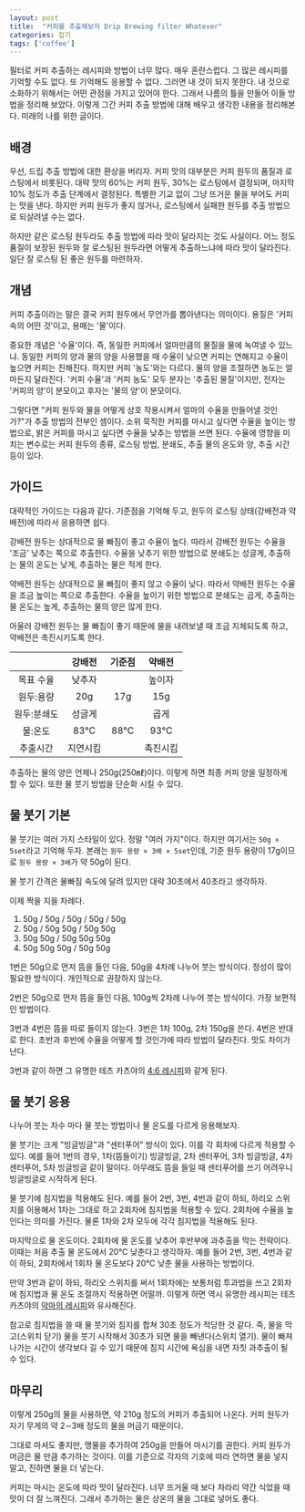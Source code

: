 ```yaml
---
layout: post
title:  "커피를 추출해보자 Drip Brewing filter Whatever"
categories: 잡기
tags: ['coffee']
---
```


필터로 커피 추출하는 레시피와 방법이 너무 많다. 매우 혼란스럽다. 그 많은 레시피를 기억할 수도 없다. 또 기억해도 응용할 수 없다. 그러면 내 것이 되지 못한다. 내 것으로 소화하기 위해서는 어떤 관점을 가지고 있어야 한다. 그래서 나름의 틀을 만들어 이들 방법을 정리해 보았다. 이렇게 그간 커피 추출 방법에 대해 배우고 생각한 내용을 정리해본다. 미래의 나를 위한 글이다.

## 배경

우선, 드립 추출 방법에 대한 환상을 버리자. 커피 맛의 대부분은 커피 원두의 품질과 로스팅에서 비롯된다. 대략 맛의 60%는 커피 원두, 30%는 로스팅에서 결정되며, 마지막 10% 정도가 추출 단계에서 결정된다. 특별한 기교 없이 그냥 뜨거운 물을 부어도 커피는 맛을 낸다. 하지만 커피 원두가 좋지 않거나, 로스팅에서 실패한 원두를 추출 방법으로 되살려낼 수는 없다.

하지만 같은 로스팅 원두라도 추출 방법에 따라 맛이 달라지는 것도 사실이다. 어느 정도 품질이 보장된 원두와 잘 로스팅된 원두라면 어떻게 추출하느냐에 따라 맛이 달라진다. 일단 잘 로스팅 된 좋은 원두를 마련하자.

## 개념

커피 추출이라는 말은 결국 커피 원두에서 무언가를 뽑아낸다는 의미이다. 용질은 '커피 속의 어떤 것'이고, 용매는 '물'이다.

중요한 개념은 '수율'이다. 즉, 동일한 커피에서 얼마만큼의 물질을 물에 녹여낼 수 있느냐. 동일한 커피의 양과 물의 양을 사용했을 때 수율이 낮으면 커피는 연해지고 수율이 높으면 커피는 진해진다. 하지만 커피 '농도'와는 다르다. 물의 양을 조절하면 농도는 얼마든지 달라진다. '커피 수율'과 '커피 농도' 모두 분자는 '추출된 물질'이지만, 전자는 '커피의 양'이 분모이고 후자는 '물의 양'이 분모이다.

그렇다면 "커피 원두와 물을 어떻게 상호 작용시켜서 얼마의 수율을 만들어낼 것인가?"가 추출 방법의 전부인 셈이다. 소위 묵직한 커피를 마시고 싶다면 수율을 높이는 방법으로, 밝은 커피를 마시고 싶다면 수율을 낮추는 방법을 쓰면 된다. 수율에 영향을 미치는 변수로는 커피 원두의 종류, 로스팅 방법, 분쇄도, 추출 물의 온도와 양, 추출 시간 등이 있다.

## 가이드

대략적인 가이드는 다음과 같다. 기준점을 기억해 두고, 원두의 로스팅 상태(강배전과 약배전)에 따라서 응용하면 쉽다.

강배전 원두는 상대적으로 물 빠짐이 좋고 수율이 높다. 따라서 강배전 원두는 수율을 '조금' 낮추는 쪽으로 추출한다. 수율을 낮추기 위한 방법으로 분쇄도는 성글게, 추출하는 물의 온도는 낮게, 추출하는 물은 적게 한다.

약배전 원두는 상대적으로 물 빠짐이 좋지 않고 수율이 낮다. 따라서 약배전 원두는 수율을 조금 높이는 쪽으로 추출한다. 수율을 높이기 위한 방법으로 분쇄도는 곱게, 추출하는 물 온도는 높게, 추출하는 물의 양은 많게 한다.

아울러 강배전 원두는 물 빠짐이 좋기 때문에 물을 내려보낼 때 조금 지체되도록 하고, 약배전은 촉진시키도록 한다.

|           | 강배전  |   기준점  |  약배전  |
|:---------:|:------:|:--------:|:-------:|
| 목표 수율  | 낮추자  |          |  높이자  |
| 원두:용량  | 20g    | 17g      | 15g  |
| 원두:분쇄도 | 성글게  |          | 곱게  |
| 물:온도    | 83℃   |  88℃    | 93℃  |
| 추출시간    | 지연시킴  |       | 촉진시킴  |

추출하는 물의 양은 언제나 250g(250㎖)이다. 이렇게 하면 최종 커피 양을 일정하게 할 수 있다. 또한 물 붓기 방법을 단순화 시킬 수 있다.

## 물 붓기 기본

물 붓기는 여러 가지 스타일이 있다. 정말 "여러 가지"이다. 하지만 여기서는 `50g × 5set`라고 기억해 두자. 본래는 `원두 용량 × 3배 × 5set`인데, 기준 원두 용량이 17g이므로 `원두 용량 × 3배`가 약 50g이 된다.

물 붓기 간격은 물빠짐 속도에 달려 있지만 대략 30초에서 40초라고 생각하자.

이제 짝을 지을 차례다.

1. 50g / 50g / 50g / 50g / 50g
2. 50g / 50g 50g / 50g 50g
3. 50g 50g / 50g 50g 50g
4. 50g 50g 50g / 50g 50g

1번은 50g으로 먼저 뜸을 들인 다음, 50g을 4차례 나누어 붓는 방식이다. 정성이 많이 필요한 방식이다. 개인적으로 권장하지 않는다.

2번은 50g으로 먼저 뜸을 들인 다음, 100g씩 2차례 나누어 붓는 방식이다. 가장 보편적인 방법이다.

3번과 4번은 뜸을 따로 들이지 않는다. 3번은 1차 100g, 2차 150g을 쓴다. 4번은 반대로 한다. 초반과 후반에 수율을 어떻게 할 것인가에 따라 방법이 달라진다. 맛도 차이가 난다.

3번과 같이 하면 그 유명한 테츠 카츠야의 [4:6 레시피](https://youtu.be/ewqza63GXh0?si=yY8g-2qSL5binwzi)와 같게 된다.

## 물 붓기 응용

나누어 붓는 차수 마다 물 붓는 방법이나 물 온도를 다르게 응용해보자.

물 붓기는 크게 "빙글빙글"과 "센터푸어" 방식이 있다. 이를 각 회차에 다르게 적용할 수 있다. 예를 들어 1번의 경우, 1차(뜸들이기) 빙글빙글, 2차 센터푸어, 3차 빙글빙글, 4차 센터푸어, 5차 빙글빙글 같이 말이다. 아무래도 뜸을 들일 때 센터푸어를 쓰기 어려우니 빙글빙글로 시작하게 된다.

물 붓기에 침지법을 적용해도 된다. 예를 들어 2번, 3번, 4번과 같이 하되, 하리오 스위치를 이용해서 1차는 그대로 하고 2회차에 침지법을 적용할 수 있다. 2회차에 수율을 높인다는 의미를 가진다. 물론 1차와 2차 모두에 각각 침지법을 적용해도 된다.

마지막으로 물 온도이다. 2회차에 물 온도를 낮추어 후반부에 과추출을 막는 전략이다. 이때는 처음 추출 물 온도에서 20℃ 낮춘다고 생각하자. 예를 들어 2번, 3번, 4번과 같이 하되, 2회차에서 1회차 물 온도보다 20℃ 낮춘 물을 사용하는 방법이다.

만약 3번과 같이 하되, 하리오 스위치를 써서 1회차에는 보통처럼 투과법을 쓰고 2회차에 침지법과 물 온도 조절까지 적용하면 어떨까. 이렇게 하면 역시 유명한 레시피는 테츠 카츠야의 [악마의 레시피](https://youtu.be/2FLaauF8rGQ?si=Ngbg62QSy8IUFXSf)와 유사해진다.

참고로 침지법을 쓸 때 물 붓기와 침지를 합쳐 30초 정도가 적당한 것 같다. 즉, 물을 막고(스위치 닫기) 물을 붓기 시작해서 30초가 되면 물을 빼낸다(스위치 열기). 물이 빠져나가는 시간이 생각보다 길 수 있기 때문에 침지 시간에 욕심을 내면 자칫 과추출이 될 수 있다.

## 마무리

이렇게 250g의 물을 사용하면, 약 210g 정도의 커피가 추출되어 나온다. 커피 원두가 자기 무게의 약 2∼3배 정도의 물을 머금기 때문이다.

그대로 마셔도 좋지만, 맹물을 추가하여 250g을 만들어 마시기를 권한다. 커피 원두가 머금은 물 만큼 추가하는 것이다. 이를 기준으로 각자의 기호에 따라 연하면 물을 넣지 말고, 진하면 물을 더 넣는다.

커피는 마시는 온도에 따라 맛이 달라진다. 너무 뜨거울 때 보다 차라리 약간 식었을 때 맛이 더 잘 느껴진다. 그래서 추가하는 물은 상온의 물을 그대로 넣어도 좋다.
